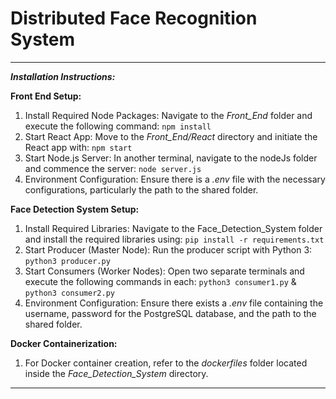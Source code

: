 # Distributed Face Recognition System
______________
***Installation Instructions:***

**Front End Setup:**
1.	Install Required Node Packages:
Navigate to the *Front_End* folder and execute the following command:
	```npm install```
2.	Start React App:
Move to the *Front_End/React* directory and initiate the React app with:
	```npm start```
3.	Start Node.js Server:
In another terminal, navigate to the nodeJs folder and commence the server:
	```node server.js```
4.	Environment Configuration:
Ensure there is a *.env* file with the necessary configurations, particularly the path to the shared folder.

**Face Detection System Setup:**
1.	Install Required Libraries:
Navigate to the Face_Detection_System folder and install the required libraries using:
	```pip install -r requirements.txt```
2.	Start Producer (Master Node):
Run the producer script with Python 3:
	``` python3 producer.py ```
3.	Start Consumers (Worker Nodes):
Open two separate terminals and execute the following commands in each:
	``` python3 consumer1.py ``` & ``` python3 consumer2.py ```
4.	Environment Configuration:
Ensure there exists a *.env* file containing the username, password for the PostgreSQL database, and the path to the shared folder.

**Docker Containerization:**

1.	For Docker container creation, refer to the *dockerfiles* folder located inside the *Face_Detection_System* directory.
______________
